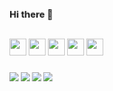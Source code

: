 ### Hi there 👋

<!--
**luizamaciell/luizamaciell** is a ✨ _special_ ✨ repository because its `README.md` (this file) appears on your GitHub profile.

Here are some ideas to get you started:

- 🔭 I’m currently working on ...
- 🌱 I’m currently learning ...
- 👯 I’m looking to collaborate on ...
- 🤔 I’m looking for help with ...
- 💬 Ask me about ...
- 📫 How to reach me: ...
- 😄 Pronouns: ...
- ⚡ Fun fact: ...
-->

<div style="display: inline_block"><br>
        <img align="center" atl="Luiza-php" height="30" widht="40" src="https://cdn.jsdelivr.net/gh/devicons/devicon/icons/html5/html5-original.svg" />
        <img align="center" atl="Luiza-php" height="30" widht="40" src="https://cdn.jsdelivr.net/gh/devicons/devicon/icons/css3/css3-original.svg" />
        <img align="center" atl="Luiza-php" height="30" widht="40" src="https://cdn.jsdelivr.net/gh/devicons/devicon/icons/php/php-original.svg" />
        <img align="center" atl="Luiza-php" height="30" widht="40" src="https://cdn.jsdelivr.net/gh/devicons/devicon/icons/javascript/javascript-original.svg" />  
        <img align="center" atl="Luiza-php" height="30" widht="40" src="https://cdn.jsdelivr.net/gh/devicons/devicon/icons/mysql/mysql-original.svg" /> 
</div>

##
 
<div> 
  <a href="https://instagram.com/luizamaciel0" target="_blank"><img src="https://img.shields.io/badge/-Instagram-%23E4405F?style=for-the-badge&logo=instagram&logoColor=white" target="_blank"></a>
 <a href="https://discord.gg/wagxzStdcR" target="_blank"><img src="https://img.shields.io/badge/Discord-7289DA?style=for-the-badge&logo=discord&logoColor=white" target="_blank"></a> 
  <a href = "mailto:macielluiza145@gmail.com"><img src="https://img.shields.io/badge/-Gmail-%23333?style=for-the-badge&logo=gmail&logoColor=white" target="_blank"></a>
  <a href="https://www.linkedin.com/in/rafaella-ballerini-45875016a" target="_blank"><img src="https://img.shields.io/badge/-LinkedIn-%230077B5?style=for-the-badge&logo=linkedin&logoColor=white" target="_blank"></a> 
  
</div>

